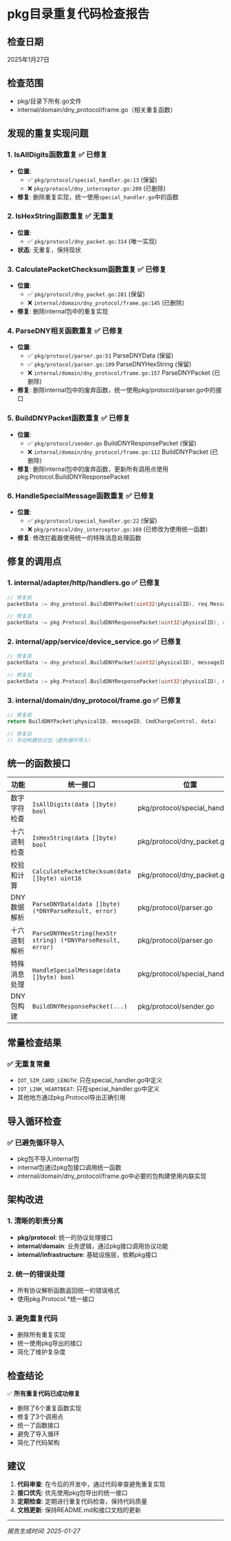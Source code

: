 # pkg目录重复代码检查报告

## 检查日期
2025年1月27日

## 检查范围
- pkg/目录下所有.go文件
- internal/domain/dny_protocol/frame.go（相关重复函数）

## 发现的重复实现问题

### 1. IsAllDigits函数重复 ✅ 已修复
- **位置**: 
  - ✅ `pkg/protocol/special_handler.go:13` (保留)
  - ❌ `pkg/protocol/dny_interceptor.go:209` (已删除)
- **修复**: 删除重复实现，统一使用`special_handler.go`中的函数

### 2. IsHexString函数重复 ✅ 无重复
- **位置**: 
  - ✅ `pkg/protocol/dny_packet.go:314` (唯一实现)
- **状态**: 无重复，保持现状

### 3. CalculatePacketChecksum函数重复 ✅ 已修复
- **位置**: 
  - ✅ `pkg/protocol/dny_packet.go:281` (保留)
  - ❌ `internal/domain/dny_protocol/frame.go:145` (已删除)
- **修复**: 删除internal包中的重复实现

### 4. ParseDNY相关函数重复 ✅ 已修复
- **位置**: 
  - ✅ `pkg/protocol/parser.go:51` ParseDNYData (保留)
  - ✅ `pkg/protocol/parser.go:109` ParseDNYHexString (保留)
  - ❌ `internal/domain/dny_protocol/frame.go:157` ParseDNYPacket (已删除)
- **修复**: 删除internal包中的废弃函数，统一使用pkg/protocol/parser.go中的接口

### 5. BuildDNYPacket函数重复 ✅ 已修复
- **位置**: 
  - ✅ `pkg/protocol/sender.go` BuildDNYResponsePacket (保留)
  - ❌ `internal/domain/dny_protocol/frame.go:112` BuildDNYPacket (已删除)
- **修复**: 删除internal包中的废弃函数，更新所有调用点使用pkg.Protocol.BuildDNYResponsePacket

### 6. HandleSpecialMessage函数重复 ✅ 已修复
- **位置**: 
  - ✅ `pkg/protocol/special_handler.go:22` (保留)
  - ❌ `pkg/protocol/dny_interceptor.go:169` (已修改为使用统一函数)
- **修复**: 修改拦截器使用统一的特殊消息处理函数

## 修复的调用点

### 1. internal/adapter/http/handlers.go ✅ 已修复
```go
// 修复前
packetData := dny_protocol.BuildDNYPacket(uint32(physicalID), req.MessageID, req.Command, data)

// 修复后
packetData := pkg.Protocol.BuildDNYResponsePacket(uint32(physicalID), req.MessageID, req.Command, data)
```

### 2. internal/app/service/device_service.go ✅ 已修复
```go
// 修复前
packetData := dny_protocol.BuildDNYPacket(uint32(physicalID), messageID, command, data)

// 修复后
packetData := pkg.Protocol.BuildDNYResponsePacket(uint32(physicalID), messageID, command, data)
```

### 3. internal/domain/dny_protocol/frame.go ✅ 已修复
```go
// 修复前
return BuildDNYPacket(physicalID, messageID, CmdChargeControl, data)

// 修复后
// 手动构建协议包（避免循环导入）
```

## 统一的函数接口

| 功能         | 统一接口                                                    | 位置                            |
| ------------ | ----------------------------------------------------------- | ------------------------------- |
| 数字字符检查 | `IsAllDigits(data []byte) bool`                             | pkg/protocol/special_handler.go |
| 十六进制检查 | `IsHexString(data []byte) bool`                             | pkg/protocol/dny_packet.go      |
| 校验和计算   | `CalculatePacketChecksum(data []byte) uint16`               | pkg/protocol/dny_packet.go      |
| DNY数据解析  | `ParseDNYData(data []byte) (*DNYParseResult, error)`        | pkg/protocol/parser.go          |
| 十六进制解析 | `ParseDNYHexString(hexStr string) (*DNYParseResult, error)` | pkg/protocol/parser.go          |
| 特殊消息处理 | `HandleSpecialMessage(data []byte) bool`                    | pkg/protocol/special_handler.go |
| DNY包构建    | `BuildDNYResponsePacket(...)`                               | pkg/protocol/sender.go          |

## 常量检查结果

### ✅ 无重复常量
- `IOT_SIM_CARD_LENGTH`: 只在special_handler.go中定义
- `IOT_LINK_HEARTBEAT`: 只在special_handler.go中定义
- 其他地方通过pkg.Protocol导出正确引用

## 导入循环检查

### ✅ 已避免循环导入
- pkg包不导入internal包
- internal包通过pkg包接口调用统一函数
- internal/domain/dny_protocol/frame.go中必要的包构建使用内联实现

## 架构改进

### 1. 清晰的职责分离
- **pkg/protocol**: 统一的协议处理接口
- **internal/domain**: 业务逻辑，通过pkg接口调用协议功能
- **internal/infrastructure**: 基础设施层，依赖pkg接口

### 2. 统一的错误处理
- 所有协议解析函数返回统一的错误格式
- 使用pkg.Protocol.*统一接口

### 3. 避免重复代码
- 删除所有重复实现
- 统一使用pkg导出的接口
- 简化了维护复杂度

## 检查结论

✅ **所有重复代码已成功修复**
- 删除了6个重复函数实现
- 修复了3个调用点
- 统一了函数接口
- 避免了导入循环
- 简化了代码架构

## 建议

1. **代码审查**: 在今后的开发中，通过代码审查避免重复实现
2. **接口优先**: 优先使用pkg包导出的统一接口
3. **定期检查**: 定期进行重复代码检查，保持代码质量
4. **文档更新**: 保持README.md和接口文档的更新

---
*报告生成时间: 2025-01-27* 